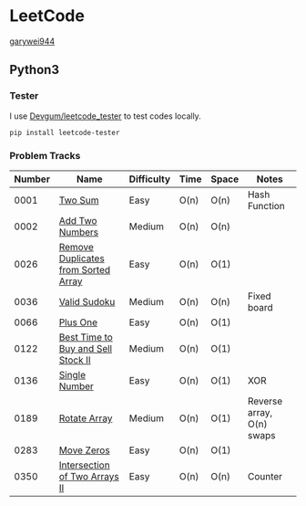 # LeetCode

[garywei944](https://leetcode.com/garywei944/)

## Python3

### Tester

I use [Devgum/leetcode_tester](https://github.com/Devgum/leetcode_tester) to
test codes locally.

```shell
pip install leetcode-tester
```

### Problem Tracks

| Number | Name                                                                                                      | Difficulty | Time | Space | Notes                     |
|--------|-----------------------------------------------------------------------------------------------------------|------------|------|-------|---------------------------|
| 0001   | [Two Sum](https://leetcode.com/problems/two-sum/)                                                         | Easy       | O(n) | O(n)  | Hash Function             |
| 0002   | [Add Two Numbers](https://leetcode.com/problems/add-two-numbers/)                                         | Medium     | O(n) | O(n)  ||
| 0026   | [Remove Duplicates from Sorted Array](https://leetcode.com/problems/remove-duplicates-from-sorted-array/) | Easy       | O(n) | O(1)  ||
| 0036   | [Valid Sudoku](https://leetcode.com/problems/valid-sudoku/)                                               | Medium     | O(n) | O(n)  | Fixed board               |
| 0066   | [Plus One](https://leetcode.com/problems/plus-one/)                                                       | Easy       | O(n) | O(1)  |                           |
| 0122   | [Best Time to Buy and Sell Stock II](https://leetcode.com/problems/best-time-to-buy-and-sell-stock-ii/)   | Medium     | O(n) | O(1)  ||
| 0136   | [Single Number](https://leetcode.com/problems/single-number/)                                             | Easy       | O(n) | O(1)  | XOR                       |
| 0189   | [Rotate Array](https://leetcode.com/problems/rotate-array/)                                               | Medium     | O(n) | O(1)  | Reverse array, O(n) swaps |
| 0283   | [Move Zeros](https://leetcode.com/problems/move-zeroes/)                                                  | Easy       | O(n) | O(1)  |                           |
| 0350   | [Intersection of Two Arrays II](https://leetcode.com/problems/intersection-of-two-arrays-ii/)             | Easy       | O(n) | O(n)  | Counter                   |
